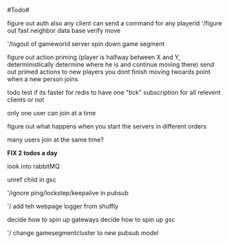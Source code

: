 #Todo#

figure out auth
    also any client can send a command for any playerid
'/figure out fast neighbor
data base
verify move

'/logout of gameworld server
    spin down game segment

figure out action priming (player is halfway between X and Y, deterministically determine where he is and continue moving there)
    send out primed actions to new players
        you dont finish moving twoards point when a new person joins

todo test if its faster for redis to have one "tick" subscription for all relevent clients or not

only one user can join at a time

figure out what happens when you start the servers in different orders

many users join at the same time?

**FIX 2 todos a day**


look into rabbitMQ

unref child in gsc

'/ignore ping/lockstep/keepalive in pubsub

'/ add teh webpage logger from shuffly

decide how to spin up gateways
decide how to spin up gsc

'/ change gamesegmentcluster to new pubsub model

